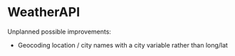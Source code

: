 # WeatherAPI

Unplanned possible improvements:

- Geocoding location / city names with a city variable rather than long/lat
